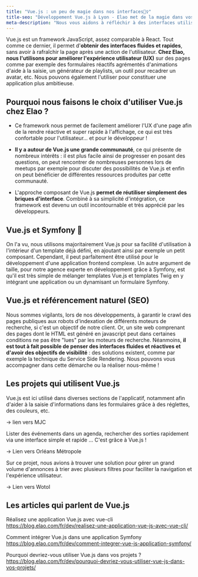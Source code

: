 ```yaml
---
title: "Vue.js : un peu de magie dans nos interfaces🧙‍♀️"
title-seo: "Développement Vue.js à Lyon - Elao met de la magie dans vos applis ! 🧙‍♀️"
meta-description: "Nous vous aidons à réfléchir à des interfaces utilisateur rapides et efficaces que nous pouvons mettre en oeuvre grâce à Vue.js, un framework javascript reconnu et solide !"
---
```


Vue.js est un framework JavaScript, assez comparable à React. Tout comme ce dernier, il permet d'**obtenir des interfaces fluides et rapides**, sans avoir à rafraîchir la page après une action de l'utilisateur. **Chez Elao, nous l'utilisons pour améliorer l'expérience utilisateur (UX)** sur des pages comme par exemple des formulaires réactifs agrémentés d'animations d'aide à la saisie, un générateur de playlists, un outil pour recadrer un avatar, etc. Nous pouvons également l'utiliser pour constituer une application plus ambitieuse. 

## Pourquoi nous faisons le choix d'utiliser Vue.js chez Elao ? 

- Ce framework nous permet de facilement améliorer l'UX d'une page afin de la rendre réactive et super rapide à l'affichage, ce qui est très confortable pour l'utilisateur... et pour le développeur !

- **Il y a autour de Vue.js une grande communauté**, ce qui présente de nombreux intérêts : il est plus facile ainsi de progresser en posant des questions, on peut rencontrer de nombreuses personnes lors de meetups par exemple pour discuter des possibilités de Vue.js et enfin on peut bénéficier de différentes ressources produites par cette communauté. 

- L'approche composant de Vue.js **permet de réutiliser simplement des briques d'interface**. Combiné à sa simplicité d'intégration, ce framework est devenu un outil incontournable et très apprécié par les développeurs. 

## Vue.js et Symfony 🤝

On l'a vu, nous utilisons majoritairement Vue.js pour sa facilité d'utilisation à l'intérieur d'un template déjà défini, en ajoutant ainsi par exemple un petit composant. Cependant, il peut parfaitement être utilisé pour le développement d'une application frontend complexe. Un autre argument de taille, pour notre agence experte en développement grâce à Symfony, est qu'il est très simple de mélanger templates Vue.js et templates Twig en y intégrant une application ou un dynamisant un formulaire Symfony. 

## Vue.js et référencement naturel (SEO)

Nous sommes vigilants, lors de nos développements, à garantir le crawl des pages publiques aux robots d'indexation de différents moteurs de recherche, si c'est un objectif de notre client. Or, un site web comprenant des pages dont le HTML est généré en javascript peut dans certaines conditions ne pas être "lues" par les moteurs de recherche. Néanmoins, **il est tout à fait possible de penser des interfaces fluides et réactives et d'avoir des objectifs de visibilité** : des solutions existent, comme par exemple la technique du Service Side Rendering. Nous pouvons vous accompagner dans cette démarche ou la réaliser nous-même !

## Les projets qui utilisent Vue.js

Vue.js est ici utilisé dans diverses sections de l'applicatif, notamment afin d'aider à la saisie d'informations dans les formulaires grâce à des réglettes, des couleurs, etc. 

-> lien vers MJC

Lister des événements dans un agenda, rechercher des sorties rapidement via une interface simple et rapide ... C'est grâce à Vue.js !

-> Lien vers Orléans Métropole 

Sur ce projet, nous avions à trouver une solution pour gérer un grand volume d'annonces à trier avec plusieurs filtres pour faciliter la navigation et l'expérience utilisateur.

-> Lien vers Wotol

## Les articles qui parlent de Vue.js

Réalisez une application Vue.js avec vue-cli https://blog.elao.com/fr/dev/realisez-une-application-vue-js-avec-vue-cli/

Comment intégrer Vue.js dans une application Symfony https://blog.elao.com/fr/dev/comment-integrer-vue-js-application-symfony/

Pourquoi devriez-vous utiliser Vue.js dans vos projets ? https://blog.elao.com/fr/dev/pourquoi-devriez-vous-utiliser-vue-js-dans-vos-projets/
